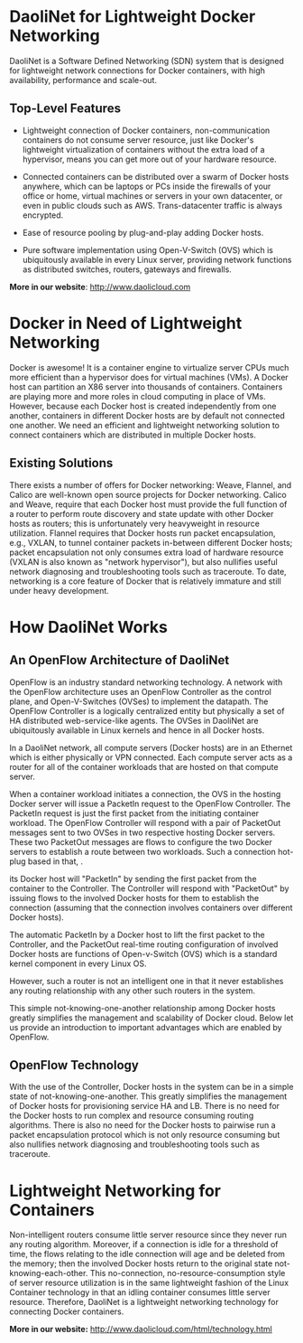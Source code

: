 DaoliNet for Lightweight Docker Networking
=================

DaoliNet is a Software Defined Networking (SDN) system that is designed for lightweight network connections for Docker containers, with high availability, performance and scale-out.

Top-Level Features
------------------
* Lightweight connection of Docker containers, non-communication containers do not consume server resource, just like Docker's lightweight virtualization of containers without the extra load of a hypervisor, means you can get more out of your hardware resource.

* Connected containers can be distributed over a swarm of Docker hosts anywhere, which can be laptops or PCs inside the firewalls of your office or home, virtual machines or servers in your own datacenter, or even in public clouds such as AWS. Trans-datacenter traffic is always encrypted.

* Ease of resource pooling by plug-and-play adding Docker hosts.

* Pure software implementation using Open-V-Switch (OVS) which is ubiquitously available in every Linux server, providing network functions as distributed switches, routers, gateways and firewalls.

**More in our website**:  http://www.daolicloud.com

Docker in Need of Lightweight Networking
=================

Docker is awesome! It is a container engine to virtualize server CPUs much more efficient than a hypervisor does for virtual machines (VMs). A Docker host can partition an X86 server into thousands of containers. Containers are playing more and more roles in cloud computing in place of VMs. However, because each Docker host is created independently from one another, containers in different Docker hosts are by default not connected one another. We need an efficient and lightweight networking solution to connect containers which are distributed in multiple Docker hosts.

Existing Solutions
------------------
There exists a number of offers for Docker networking: Weave, Flannel, and Calico are well-known open source projects for Docker networking. Calico and Weave, require that each Docker host must provide the full function of a router to perform route discovery and state update with other Docker hosts as routers; this is unfortunately very heavyweight in resource utilization. Flannel requires that Docker hosts run packet encapsulation, e.g., VXLAN, to tunnel container packets in-between different Docker hosts; packet encapsulation not only consumes extra load of hardware resource (VXLAN is also known as "network hypervisor"), but also nullifies useful network diagnosing and troubleshooting tools such as traceroute. To date, networking is a core feature of Docker that is relatively immature and still under heavy development.

How DaoliNet Works
==================

An OpenFlow Architecture of DaoliNet
-------
OpenFlow is an industry standard networking technology. A network with the OpenFlow architecture uses an OpenFlow Controller as the control plane, and Open-V-Switches (OVSes) to implement the datapath. The OpenFlow Controller is a logically centralized entity but physically a set of HA distributed web-service-like agents. The OVSes in DaoliNet are ubiquitously available in Linux kernels and hence in all Docker hosts.

In a DaoliNet network, all compute servers (Docker hosts) are in an Ethernet which is either physically or VPN connected. Each compute server acts as a router for all of the container workloads that are hosted on that compute server.

When a container workload initiates a connection, the OVS in the hosting Docker server will issue a PacketIn request to the OpenFlow Controller. The PacketIn request is just the first packet from the initiating container workload. The OpenFlow Controller will respond with a pair of PacketOut messages sent to two OVSes in two respective hosting Docker servers. These two PacketOut messages are flows to configure the two Docker servers to establish a route between two workloads. Such a connection hot-plug based in that,   .


its Docker host will "PacketIn" by sending the first packet from the container to the Controller. The Controller will respond with "PacketOut" by issuing flows to the involved Docker hosts for them to establish the connection (assuming that the connection involves containers over different Docker hosts).

The automatic PacketIn by a Docker host to lift the first packet to the Controller, and the PacketOut real-time routing configuration of involved Docker hosts are functions of Open-v-Switch (OVS) which is a standard kernel component in every Linux OS.


However, such a router is not an intelligent one in that it never establishes any routing relationship with any other such routers in the system.

This simple not-knowing-one-another relationship among Docker hosts greatly simplifies the management and scalability of Docker cloud. Below let us provide an introduction to important advantages which are enabled by OpenFlow.

OpenFlow Technology
-------------------




With the use of the Controller, Docker hosts in the system can be in a simple state of not-knowing-one-another. This greatly simplifies the management of Docker hosts for provisioning service HA and LB. There is no need for the Docker hosts to run complex and resource consuming routing algorithms. There is also no need for the Docker hosts to pairwise run a packet encapsulation protocol which is not only resource consuming but also nullifies network diagnosing and troubleshooting tools such as traceroute.

Lightweight Networking for Containers
====================================
Non-intelligent routers consume little server resource since they never run any routing algorithm. Moreover, if a connection is idle for a threshold of time, the flows relating to the idle connection will age and be deleted from the memory; then the involved Docker hosts return to the original state not-knowing-each-other. This no-connection, no-resource-consumption style of server resource utilization is in the same lightweight fashion of the Linux Container technology in that an idling container consumes little server resource. Therefore, DaoliNet is a lightweight networking technology for connecting Docker containers.

**More in our website:** http://www.daolicloud.com/html/technology.html
